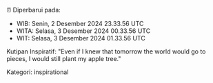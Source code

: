 ⏰ Diperbarui pada:
- WIB: Senin, 2 Desember 2024 23.33.56 UTC
- WITA: Selasa, 3 Desember 2024 00.33.56 UTC
- WIT: Selasa, 3 Desember 2024 01.33.56 UTC

Kutipan Inspiratif:
"Even if I knew that tomorrow the world would go to pieces, I would still plant my apple tree."


Kategori: inspirational

